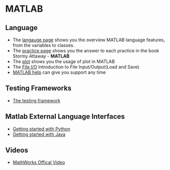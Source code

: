 # MATLAB

## Language

* The [langauge page](language.md) shows you the overview MATLAB language features, from the variables to classes.
* The [practice page](practice.md) shows you the answer to each practice in the book Stormy Attaway - **MATLAB**
* The [plot](plot.md) shows you the usage of plot in MATLAB
* The [File I/O](file.md) Introduction to File Input/Output(Load and Save)
* [MATLAB help](help.md) can give you support any time


## Testing Frameworks

* [The testing framework](https://ww2.mathworks.cn/help/matlab/matlab-unit-test-framework.html?lang=en)

## Matlab External Language Interfaces

* [Getting started with Python](https://ww2.mathworks.cn/help/matlab/getting-started-with-python.html?lang=en)
* [Getting started with Java](https://ww2.mathworks.cn/help/matlab/matlab_external/product-overview.html)

## Videos

* [MathWorks Offical Video](videos.md)